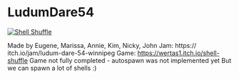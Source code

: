 # LudumDare54

[![Shell Shuffle](https://img.youtube.com/vi/a6dUR5SnSKg/0.jpg)]([https://www.youtube.com/watch?v=a6dUR5SnSKg](https://www.youtube.com/watch?v=a6dUR5SnSKg))

Made by Eugene, Marissa, Annie, Kim, Nicky, John
Jam: https:// itch.io/jam/ludum-dare-54-winnipeg 
Game: https://wertas1.itch.io/shell-shuffle 
Game not fully completed - autospawn was not implemented yet
But we can spawn a lot of shells :)
